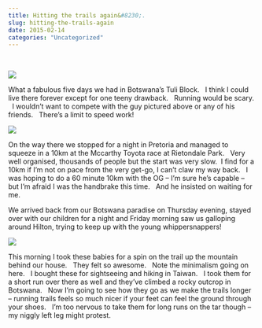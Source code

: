 ```yaml
---
title: Hitting the trails again&#8230;.
slug: hitting-the-trails-again
date: 2015-02-14
categories: "Uncategorized"
---
```


<p> </p>
<p><img src="http://res.cloudinary.com/dy6grlu8z/image/upload/v1558842105/fugtfk8i8pxrdxzm1sel.jpg"/></p>
<p>What a fabulous five days we had in Botswana’s Tuli Block.   I think I could live there forever except for one teeny drawback.   Running would be scary.   I wouldn’t want to compete with the guy pictured above or any of his friends.   There’s a limit to speed work!</p>
<p><img src="http://res.cloudinary.com/dy6grlu8z/image/upload/v1558842105/gpw0giby0b6ph2ppdhvz.jpg"/></p>
<p>On the way there we stopped for a night in Pretoria and managed to squeeze in a 10km at the Mccarthy Toyota race at Rietondale Park.   Very well organised, thousands of people but the start was very slow.  I find for a 10km if I’m not on pace from the very get-go, I can’t claw my way back.   I was hoping to do a 60 minute 10km with the OG – I’m sure he’s capable – but I’m afraid I was the handbrake this time.   And he insisted on waiting for me.</p>
<p>We arrived back from our Botswana paradise on Thursday evening, stayed over with our children for a night and Friday morning saw us galloping around Hilton, trying to keep up with the young whippersnappers!</p>
<p><img src="http://res.cloudinary.com/dy6grlu8z/image/upload/v1558842106/fubipn9bu2eeutjmw4de.jpg"/></p>
<p>This morning I took these babies for a spin on the trail up the mountain behind our house.   They felt so awesome.   Note the minimalism going on here.   I bought these for sightseeing and hiking in Taiwan.   I took them for a short run over there as well and they’ve climbed a rocky outcrop in Botswana.   Now I’m going to see how they go as we make the trails longer – running trails feels so much nicer if your feet can feel the ground through your shoes.   I’m too nervous to take them for long runs on the tar though – my niggly left leg might protest.</p>







